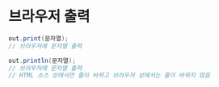# 브라우저 출력

```java
out.print(문자열);
// 브라우저에 문자열 출력

out.println(문자열);
// 브라우저에 문자열 출력
// HTML 소스 상에서만 줄이 바뀌고 브라우저 상에서는 줄이 바뀌지 않음
```